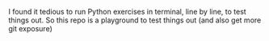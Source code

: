 I found it tedious to run Python exercises in terminal, line by line, to test things out.
So this repo is a playground to test things out (and also get more git exposure)
